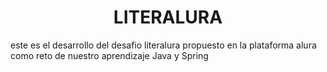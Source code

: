 <h1 align="center"> LITERALURA </h1>
este es el desarrollo  del desafio literalura propuesto en la plataforma alura como reto de nuestro aprendizaje Java y Spring
